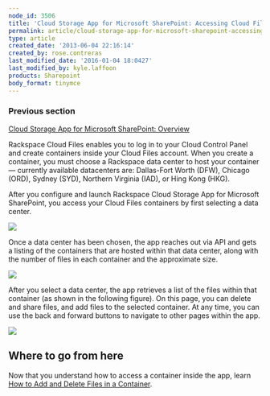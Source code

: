 ```yaml
---
node_id: 3506
title: 'Cloud Storage App for Microsoft SharePoint: Accessing Cloud Files Containers'
permalink: article/cloud-storage-app-for-microsoft-sharepoint-accessing-cloud-files-containers
type: article
created_date: '2013-06-04 22:16:14'
created_by: rose.contreras
last_modified_date: '2016-01-04 18:0427'
last_modified_by: kyle.laffoon
products: Sharepoint
body_format: tinymce
---
```


### Previous section

[Cloud Storage App for Microsoft SharePoint:
Overview](https://admin.rackspace.com/knowledge_center/article/cloud-storage-app-for-microsoft-sharepoint-overview)

Rackspace Cloud Files enables you to log in to your Cloud Control Panel
and create containers inside your Cloud Files account. When you create a
container, you must choose a Rackspace data center to host your
container &mdash; currently available datacenters are: Dallas-Fort Worth
(DFW), Chicago (ORD), Sydney (SYD), Northern Virginia (IAD), or Hing
Kong (HKG). 

After you configure and launch Rackspace Cloud Storage App for Microsoft
SharePoint, you access your Cloud Files containers by first selecting a
data center.

![](/knowledge_center/sites/default/files/field/image/HKGSharepointCloudStorageCrop.png)

Once a data center has been chosen, the app reaches out via API and gets
a listing of the containers that are hosted within that data center,
along with the number of files in each container and the approximate
size.

![](/knowledge_center/sites/default/files/field/image/Fig%20--%20Select%20Container.jpg)

After you select a data center, the app retrieves a list of the files
within that container (as shown in the following figure). On this page,
you can delete and share files, and add files to the selected container.
At any time, you can use the back and forward buttons to navigate to
other pages within the app.

![](/knowledge_center/sites/default/files/field/image/Fig%20--%20Select%20Files.jpg.jpeg)

Where to go from here
---------------------

Now that you understand how to access a container inside the app, learn
[How to Add and Delete Files in a
Container](http://www.rackspace.com/knowledge_center/article/cloud-storage-app-for-microsoft-sharepoint-how-to-add-and-delete-files-in-a-container).

